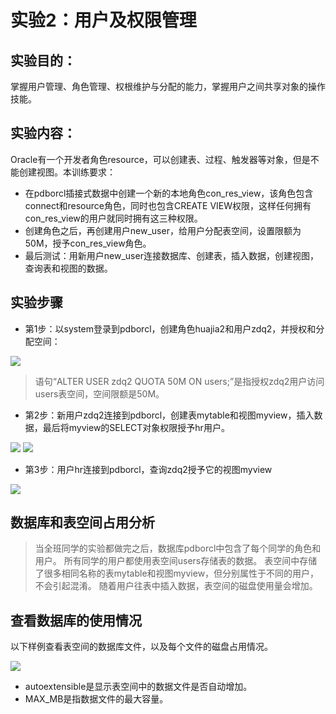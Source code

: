 
# 实验2：用户及权限管理

## 实验目的：

掌握用户管理、角色管理、权根维护与分配的能力，掌握用户之间共享对象的操作技能。

## 实验内容：
Oracle有一个开发者角色resource，可以创建表、过程、触发器等对象，但是不能创建视图。本训练要求：
- 在pdborcl插接式数据中创建一个新的本地角色con_res_view，该角色包含connect和resource角色，同时也包含CREATE VIEW权限，这样任何拥有con_res_view的用户就同时拥有这三种权限。
- 创建角色之后，再创建用户new_user，给用户分配表空间，设置限额为50M，授予con_res_view角色。
- 最后测试：用新用户new_user连接数据库、创建表，插入数据，创建视图，查询表和视图的数据。

## 实验步骤


- 第1步：以system登录到pdborcl，创建角色huajia2和用户zdq2，并授权和分配空间：

![](https://github.com/LBZ1080/Oracle/blob/master/test2/1%20.png)

> 语句“ALTER USER zdq2 QUOTA 50M ON users;”是指授权zdq2用户访问users表空间，空间限额是50M。

- 第2步：新用户zdq2连接到pdborcl，创建表mytable和视图myview，插入数据，最后将myview的SELECT对象权限授予hr用户。

![](https://github.com/LBZ1080/Oracle/blob/master/test2/2%20.png)
![](https://github.com/LBZ1080/Oracle/blob/master/test2/3%20.png)

- 第3步：用户hr连接到pdborcl，查询zdq2授予它的视图myview

![](https://github.com/LBZ1080/Oracle/blob/master/test2/4%20.png)



## 数据库和表空间占用分析

> 当全班同学的实验都做完之后，数据库pdborcl中包含了每个同学的角色和用户。
> 所有同学的用户都使用表空间users存储表的数据。
> 表空间中存储了很多相同名称的表mytable和视图myview，但分别属性于不同的用户，不会引起混淆。
> 随着用户往表中插入数据，表空间的磁盘使用量会增加。

## 查看数据库的使用情况

以下样例查看表空间的数据库文件，以及每个文件的磁盘占用情况。

![](https://github.com/LBZ1080/Oracle/blob/master/test2/5%20.png)
- autoextensible是显示表空间中的数据文件是否自动增加。
- MAX_MB是指数据文件的最大容量。
